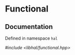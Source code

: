 # Functional

## Documentation

Defined in namespace `hal`

*#include <libhal/functional.hpp>*

```{doxygengroup} Functional
```